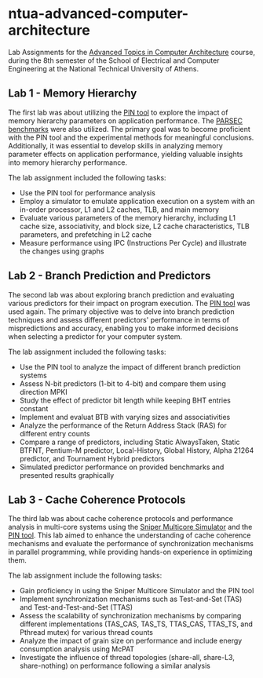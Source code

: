 # ntua-advanced-computer-architecture

Lab Assignments for the [Advanced Topics in Computer Architecture](https://www.ece.ntua.gr/en/undergraduate/courses/3352) course, during the 8th semester of the School of Electrical and Computer Engineering at the National Technical University of Athens.


## Lab 1 - Memory Hierarchy

The first lab was about utilizing the [PIN tool](https://www.intel.com/content/www/us/en/developer/articles/tool/pin-a-dynamic-binary-instrumentation-tool.html) to explore the impact of memory hierarchy parameters on application performance. The [PARSEC benchmarks](https://parsec.cs.princeton.edu/) were also utilized. The primary goal was to become proficient with the PIN tool and the experimental methods for meaningful conclusions. Additionally, it was essential to develop skills in analyzing memory parameter effects on application performance, yielding valuable insights into memory hierarchy performance. 

The lab assignment included the following tasks:

- Use the PIN tool for performance analysis
- Employ a simulator to emulate application execution on a system with an in-order processor, L1 and L2 caches, TLB, and main memory
- Evaluate various parameters of the memory hierarchy, including L1 cache size, associativity, and block size, L2 cache characteristics, TLB parameters, and prefetching in L2 cache
- Measure performance using IPC (Instructions Per Cycle) and illustrate the changes using graphs

## Lab 2 - Branch Prediction and Predictors

The second lab was about exploring branch prediction and evaluating various predictors for their impact on program execution. The [PIN tool](https://www.intel.com/content/www/us/en/developer/articles/tool/pin-a-dynamic-binary-instrumentation-tool.html) was used again. The primary objective was to delve into branch prediction techniques and assess different predictors' performance in terms of mispredictions and accuracy, enabling you to make informed decisions when selecting a predictor for your computer system.

The lab assignment included the following tasks:

- Use the PIN tool to analyze the impact of different branch prediction systems
- Assess N-bit predictors (1-bit to 4-bit) and compare them using direction MPKI
- Study the effect of predictor bit length while keeping BHT entries constant
- Implement and evaluat BTB with varying sizes and associativities
- Analyze the performance of the Return Address Stack (RAS) for different entry counts
- Compare a range of predictors, including Static AlwaysTaken, Static BTFNT, Pentium-M predictor, Local-History, Global History, Alpha 21264 predictor, and Tournament Hybrid predictors
- Simulated predictor performance on provided benchmarks and presented results graphically

## Lab 3 - Cache Coherence Protocols

The third lab was about cache coherence protocols and performance analysis in multi-core systems using the [Sniper Multicore Simulator](http://snipersim.org/w/The_Sniper_Multi-Core_Simulator) and the [PIN tool](https://www.intel.com/content/www/us/en/developer/articles/tool/pin-a-dynamic-binary-instrumentation-tool.html). This lab aimed to enhance the understanding of cache coherence mechanisms and evaluate the performance of synchronization mechanisms in parallel programming, while providing hands-on experience in optimizing them.

The lab assignment include the following tasks:

- Gain proficiency in using the Sniper Multicore Simulator and the PIN tool
- Implement synchronization mechanisms such as Test-and-Set (TAS) and Test-and-Test-and-Set (TTAS)
- Assess the scalability of synchronization mechanisms by comparing different implementations (TAS_CAS, TAS_TS, TTAS_CAS, TTAS_TS, and Pthread mutex) for various thread counts
- Analyze the impact of grain size on performance and include energy consumption analysis using McPAT
- Investigate the influence of thread topologies (share-all, share-L3, share-nothing) on performance following a similar analysis
